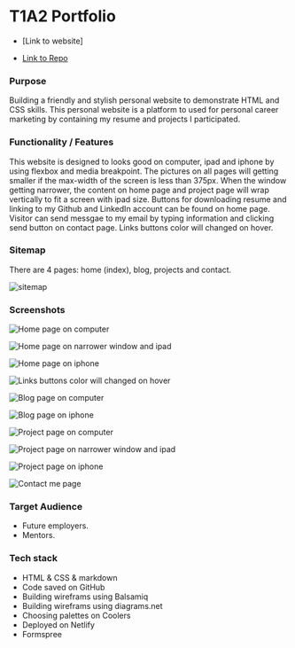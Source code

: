 # T1A2 Portfolio

- [Link to website] 

- [Link to Repo](https://github.com/xinyirachel/Portfolio)

### Purpose

Building a friendly and stylish personal website to demonstrate HTML and CSS skills. This personal website is a platform to used for personal career marketing by containing my resume and projects I participated.

### Functionality / Features

This website is designed to looks good on computer, ipad and iphone by using flexbox and media breakpoint. The pictures on all pages will getting smaller if the max-width of the screen is less than 375px. When the window getting narrower, the content on home page and project page will wrap vertically to fit a screen with ipad size. Buttons for downloading resume and linking to my Github and LinkedIn account can be found on home page. Visitor can send messgae to my email by typing information and clicking send button on contact page. Links buttons color will changed on hover.

### Sitemap

There are 4 pages: home (index), blog, projects and contact.


![sitemap](docs/sitemap.png)

### Screenshots

![Home page on computer](docs/Home-page-wide-browser.png)

![Home page on narrower window and ipad](docs/Home-page-narrow-fit-ipad.png)

![Home page on iphone](docs/Home-page-on-phone.png)

![Links buttons color will changed on hover](docs/button-that-chang-color.png)

![Blog page on computer](docs/blog-page-on-wide-browser.png)

![Blog page on iphone](docs/blog-page-on-iphone.png)

![Project page on computer](docs/project-page-wide-browser.png)

![Project page on narrower window and ipad](docs/project-page-narrow-fit-ipad.png)

![Project page on iphone](docs/project-page-on-iphone.png)

![Contact me page](docs/contact-me-page.png)


### Target Audience

- Future employers. 
- Mentors.

### Tech stack

- HTML & CSS & markdown
- Code saved on GitHub
- Building wireframs using Balsamiq
- Building wireframs using diagrams.net
- Choosing palettes on Coolers
- Deployed on Netlify
- Formspree
